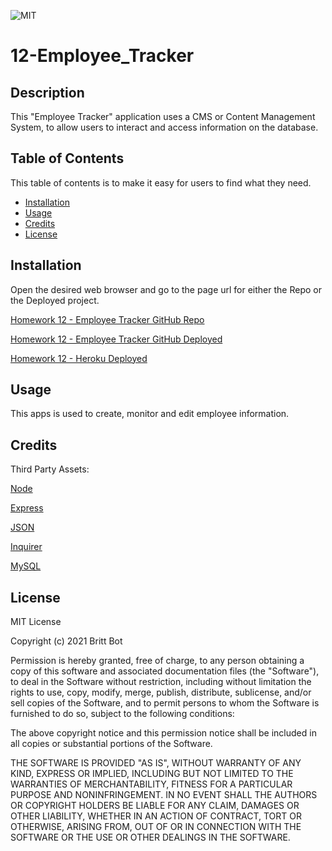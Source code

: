 ![MIT](https://img.shields.io/badge/License-MIT-yellow.svg)
# 12-Employee_Tracker
## Description 

This "Employee Tracker" application uses a CMS or Content Management System, to allow users to interact and access information on the database. 


## Table of Contents 

This table of contents is to make it easy for users to find what they need.

* [Installation](#installation)
* [Usage](#usage)
* [Credits](#credits)
* [License](#license)


## Installation

Open the desired web browser and go to the page url for either the Repo or the Deployed project.

[Homework 12 - Employee Tracker GitHub Repo](https://github.com/britt-bot/12-Employee_Tracker)

[Homework 12 - Employee Tracker GitHub Deployed](https://britt-bot.github.io/12-Employee_Tracker)

[Homework 12 - Heroku Deployed]()


## Usage 

This apps is used to create, monitor and edit employee information.


## Credits

Third Party Assets:

[Node](https://nodejs.org/en/)

[Express](https://expressjs.com/)

[JSON](https://www.json.org/json-en.html)

[Inquirer](https://www.npmjs.com/package/inquirer)

[MySQL](https://www.mysql.com/)


## License

MIT License

Copyright (c) 2021 Britt Bot

Permission is hereby granted, free of charge, to any person obtaining a copy
of this software and associated documentation files (the "Software"), to deal
in the Software without restriction, including without limitation the rights
to use, copy, modify, merge, publish, distribute, sublicense, and/or sell
copies of the Software, and to permit persons to whom the Software is
furnished to do so, subject to the following conditions:

The above copyright notice and this permission notice shall be included in all
copies or substantial portions of the Software.

THE SOFTWARE IS PROVIDED "AS IS", WITHOUT WARRANTY OF ANY KIND, EXPRESS OR
IMPLIED, INCLUDING BUT NOT LIMITED TO THE WARRANTIES OF MERCHANTABILITY,
FITNESS FOR A PARTICULAR PURPOSE AND NONINFRINGEMENT. IN NO EVENT SHALL THE
AUTHORS OR COPYRIGHT HOLDERS BE LIABLE FOR ANY CLAIM, DAMAGES OR OTHER
LIABILITY, WHETHER IN AN ACTION OF CONTRACT, TORT OR OTHERWISE, ARISING FROM,
OUT OF OR IN CONNECTION WITH THE SOFTWARE OR THE USE OR OTHER DEALINGS IN THE
SOFTWARE.


